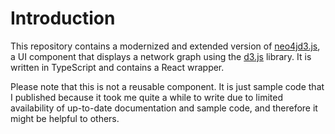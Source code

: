 # Introduction
This repository contains a modernized and extended version of [neo4jd3.js](https://github.com/eisman/neo4jd3), a UI component that displays a network graph using the [d3.js](https://d3js.org) library. It is written in TypeScript and contains a React wrapper.

Please note that this is not a reusable component. It is just sample code that I published because it took me quite a while to write due to limited availability of up-to-date documentation and sample code, and therefore it might be helpful to others.
